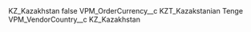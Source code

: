 <?xml version="1.0" encoding="UTF-8"?>
<CustomMetadata xmlns="http://soap.sforce.com/2006/04/metadata" xmlns:xsi="http://www.w3.org/2001/XMLSchema-instance" xmlns:xsd="http://www.w3.org/2001/XMLSchema">
    <label>KZ_Kazakhstan</label>
    <protected>false</protected>
    <values>
        <field>VPM_OrderCurrency__c</field>
        <value xsi:type="xsd:string">KZT_Kazakstanian Tenge</value>
    </values>
    <values>
        <field>VPM_VendorCountry__c</field>
        <value xsi:type="xsd:string">KZ_Kazakhstan</value>
    </values>
</CustomMetadata>
